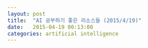 ```yaml
---
layout: post
title:  "AI 공부하기 좋은 리소스들 (2015/4/19)"
date:   2015-04-19 00:13:00
categories: artificial intelligence
---
```

